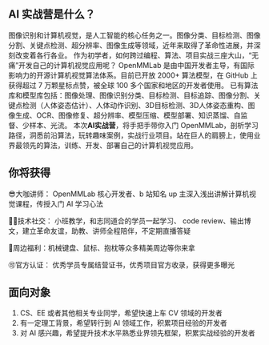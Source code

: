 ## AI 实战营是什么？
图像识别和计算机视觉，是人工智能的核心任务之一。图像分类、目标检测、图像分割、关键点检测、超分辨率、图像生成等领域，近年来取得了革命性进展，并深刻改变着各行各业。
作为初学者，如何跨过编程、算法、项目实战三座大山，“无痛”开发自己的计算机视觉应用呢？
OpenMMLab 是由中国开发者主导，有国际影响力的开源计算机视觉算法体系。目前已开放 2000+ 算法模型，在 GitHub 上获得超过 7 万颗星标点赞，被全球 100 多个国家和地区的开发者使用。
已有算法库和模型库包括：图像处理、图像识别分类、目标检测、目标追踪、图像分割、关键点检测（人体姿态估计）、人体动作识别、3D目标检测、3D人体姿态重构、图像生成、OCR、图像修复、超分辨率、模型压缩、模型部署、知识蒸馏、自监督、少样本、光流。
本次**AI实战营**，将手把手带你入门 OpenMMLab，剖析学习路径，洞悉前沿算法，玩转趣味案例，实战行业项目。站在巨人的肩膀上，使用业界最领先的算法，训练、开发、部署自己的计算机视觉应用。

## 你将获得
😎大咖讲师： OpenMMLab 核心开发者、b 站知名 up 主深入浅出讲解计算机视觉课程，传授入门 AI 学习心法

👨‍🎓技术社交： 小班教学，和志同道合的学员一起学习、 code review、输出博文，建立革命友谊，助教、讲师全程陪伴，不定期直播答疑

🛒周边福利：机械键盘、鼠标、抱枕等众多精美周边等你来拿

🉑官方认证： 优秀学员专属结营证书，优秀项目官方收录，获得更多曝光

## 面向对象
1. CS、EE 或者其他相关专业同学，希望快速上车 CV 领域的开发者
2. 有一定理工背景，希望转行到 AI 领域工作，积累项目经验的开发者
3. 对 AI 感兴趣，希望提升技术水平熟悉业界领先框架，积累实战经验的开发者
